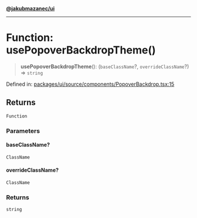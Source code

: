 [**@jakubmazanec/ui**](../README.md)

---

# Function: usePopoverBackdropTheme()

> **usePopoverBackdropTheme**(): (`baseClassName`?, `overrideClassName`?) => `string`

Defined in:
[packages/ui/source/components/PopoverBackdrop.tsx:15](https://github.com/jakubmazanec/tools/blob/d8ee2855cc8c253cbcc5c4d49e7356ff8450cbde/packages/ui/source/components/PopoverBackdrop.tsx#L15)

## Returns

`Function`

### Parameters

#### baseClassName?

`ClassName`

#### overrideClassName?

`ClassName`

### Returns

`string`
